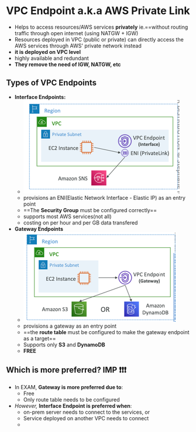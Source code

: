 
# VPC Endpoint a.k.a AWS Private Link

- Helps to access resources/AWS services **privately** ie.==without routing traffic through open internet (using NATGW + IGW)
- Resources deployed in VPC (public or private) can directly access the AWS services through AWS' private network instead
- **it is deployed on VPC level**
- highly available and redundant
- **They remove the need of IGW, NATGW, etc**

## Types of VPC Endpoints

- **Interface Endpoints:**
	- ![image](../../img/Pasted_image_20240504130609.png)
	- provisions an ENI(Elastic Network Interface - Elastic IP) as an entry point
	- ==The **Security Group** must be configured correctly==
	- supports most AWS services(not all)
	- costing on per hour and per GB data transfered 
- **Gateway Endpoints**
	- ![image](../../img/Pasted_image_20240504130624.png)
	- provisions a gateway as an entry point
	- ==the **route table** must be configured to make the gateway endpoint as a target==
	- Supports only **S3** and **DynamoDB**
	- **FREE**


## Which is more preferred? IMP ❗️❗️❗️

- In EXAM, **Gateway is more preferred due to**:
	- Free
	- Only route table needs to be configured
- *However,* **Interface Endpoint is preferred when**:
	- on-prem server needs to connect to the services, or
	- Service deployed on another VPC needs to connect
	- 